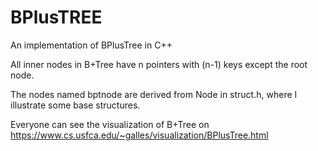 # BPlusTREE
An implementation of BPlusTree in C++

All inner nodes in B+Tree have n pointers with (n-1) keys except the root node.

The nodes named bptnode are derived from Node in struct.h, where I illustrate some base structures.

Everyone can see the visualization of B+Tree on <https://www.cs.usfca.edu/~galles/visualization/BPlusTree.html>

